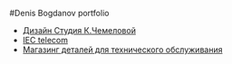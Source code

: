 #Denis Bogdanov portfolio
- [Дизайн Студия К.Чемеловой](http://db1990.github.io/design-studio)
- [IEC telecom](http://db1990.github.io/ie-telecom)
- [Магазинг деталей для технического обслуживания](http://db1990.github.io/test-task/)
